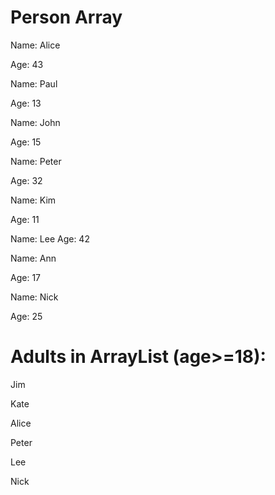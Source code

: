 # Person Array


Name: Alice

Age: 43

Name: Paul

Age: 13

Name: John

Age: 15

Name: Peter

Age: 32

Name: Kim

Age: 11

Name: Lee
Age: 42

Name: Ann

Age: 17

Name: Nick

Age: 25



# Adults in ArrayList (age>=18):


Jim

Kate

Alice

Peter

Lee

Nick
